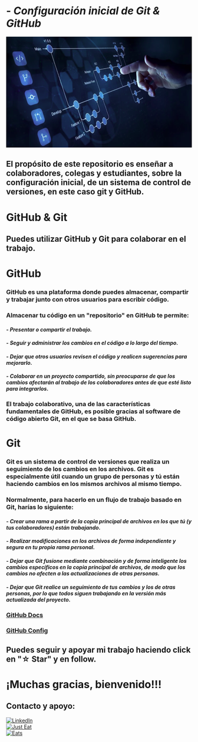 # - _**Configuración inicial de Git & GitHub**_

<img src="./imagenes/1.-Readme.png" width="700" height="300">

## **El propósito de este repositorio es enseñar a colaboradores, colegas y estudiantes, sobre la configuración inicial, de un sistema de control de versiones, en este caso git y GitHub.**

# **GitHub & Git**
## Puedes utilizar GitHub y Git para colaborar en el trabajo.

# **GitHub**
### GitHub es una plataforma donde puedes almacenar, compartir y trabajar junto con otros usuarios para escribir código.

### Almacenar tu código en un "repositorio" en GitHub te permite:

#### - _Presentar o compartir el trabajo._
#### - _Seguir y administrar los cambios en el código a lo largo del tiempo._
#### - _Dejar que otros usuarios revisen el código y realicen sugerencias para mejorarlo._
#### - _Colaborar en un proyecto compartido, sin preocuparse de que los cambios afectarán al trabajo de los colaboradores antes de que esté listo para integrarlos._

### El trabajo colaborativo, una de las características fundamentales de GitHub, es posible gracias al software de código abierto Git, en el que se basa GitHub.

# **Git**
### Git es un sistema de control de versiones que realiza un seguimiento de los cambios en los archivos. Git es especialmente útil cuando un grupo de personas y tú están haciendo cambios en los mismos archivos al mismo tiempo.

### Normalmente, para hacerlo en un flujo de trabajo basado en Git, harías lo siguiente:

#### - _Crear una rama a partir de la copia principal de archivos en los que tú (y tus colaboradores) están trabajando._
#### - _Realizar modificaciones en los archivos de forma independiente y segura en tu propia rama personal._
#### - _Dejar que Git fusione mediante combinación y de forma inteligente los cambios específicos en la copia principal de archivos, de modo que los cambios no afecten a las actualizaciones de otras personas._
#### - _Dejar que Git realice un seguimiento de tus cambios y los de otras personas, por lo que todos siguen trabajando en la versión más actualizada del proyecto._

### [GitHub Docs](https://docs.github.com/en/get-started)
### [GitHub Config](./config/GitHub_Git_ini.md)

## Puedes seguir y apoyar mi trabajo haciendo click en "☆ Star" y en follow.
# ¡Muchas gracias, bienvenido!!!

## Contacto y apoyo:

[![LinkedIn](https://img.shields.io/badge/Oscar_Florin-0077B5?style=for-the-badge&logo=linkedin&logoColor=white&labelColor=101010)](https://www.linkedin.com/in/oscarflorincontreras)
<br>[![Just Eat](https://img.shields.io/badge/Donaciones_para_tacos_🌮🌮🌮-7A1FA2?style=for-the-badge&logo=aiqfome&logoColor=white)](https://paypal.me/OscarFlorin?country.x=MX&locale.x=es_XC)
<br>[![Eats](https://img.shields.io/badge/Donaciones_alimento_para_gatos🐈🐈-black?style=for-the-badge&logo=uber-eats&logoColor=green)](https://paypal.me/OscarFlorin?country.x=MX&locale.x=es_XC)</br>